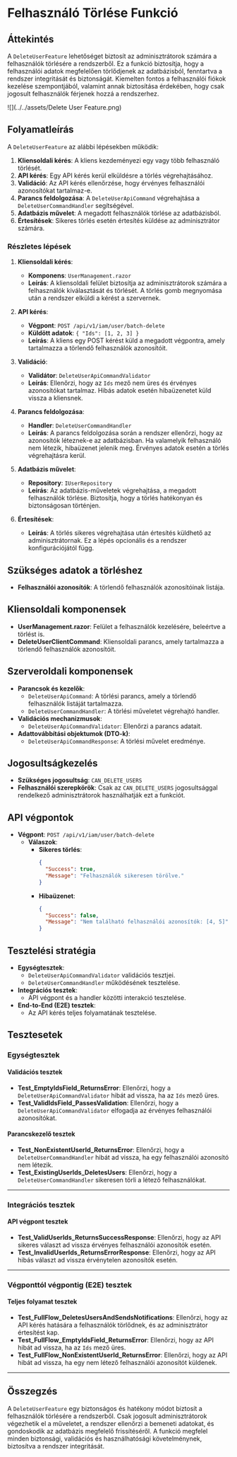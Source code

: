 # Felhasználó Törlése Funkció

## Áttekintés
A `DeleteUserFeature` lehetőséget biztosít az adminisztrátorok számára a felhasználók törlésére a rendszerből. Ez a funkció biztosítja, hogy a felhasználói adatok megfelelően törlődjenek az adatbázisból, fenntartva a rendszer integritását és biztonságát. Kiemelten fontos a felhasználói fiókok kezelése szempontjából, valamint annak biztosítása érdekében, hogy csak jogosult felhasználók férjenek hozzá a rendszerhez.

![](../../assets/Delete User Feature.png)

## Folyamatleírás
A `DeleteUserFeature` az alábbi lépésekben működik:

1. **Kliensoldali kérés**: A kliens kezdeményezi egy vagy több felhasználó törlését.
2. **API kérés**: Egy API kérés kerül elküldésre a törlés végrehajtásához.
3. **Validáció**: Az API kérés ellenőrzése, hogy érvényes felhasználói azonosítókat tartalmaz-e.
4. **Parancs feldolgozása**: A `DeleteUserApiCommand` végrehajtása a `DeleteUserCommandHandler` segítségével.
5. **Adatbázis művelet**: A megadott felhasználók törlése az adatbázisból.
6. **Értesítések**: Sikeres törlés esetén értesítés küldése az adminisztrátor számára.

### Részletes lépések
1. **Kliensoldali kérés**:
    - **Komponens**: `UserManagement.razor`
    - **Leírás**: A kliensoldali felület biztosítja az adminisztrátorok számára a felhasználók kiválasztását és törlését. A törlés gomb megnyomása után a rendszer elküldi a kérést a szervernek.

2. **API kérés**:
    - **Végpont**: `POST /api/v1/iam/user/batch-delete`
    - **Küldött adatok**: `{ "Ids": [1, 2, 3] }`
    - **Leírás**: A kliens egy POST kérést küld a megadott végpontra, amely tartalmazza a törlendő felhasználók azonosítóit.

3. **Validáció**:
    - **Validátor**: `DeleteUserApiCommandValidator`
    - **Leírás**: Ellenőrzi, hogy az `Ids` mező nem üres és érvényes azonosítókat tartalmaz. Hibás adatok esetén hibaüzenetet küld vissza a kliensnek.

4. **Parancs feldolgozása**:
    - **Handler**: `DeleteUserCommandHandler`
    - **Leírás**: A parancs feldolgozása során a rendszer ellenőrzi, hogy az azonosítók léteznek-e az adatbázisban. Ha valamelyik felhasználó nem létezik, hibaüzenet jelenik meg. Érvényes adatok esetén a törlés végrehajtásra kerül.

5. **Adatbázis művelet**:
    - **Repository**: `IUserRepository`
    - **Leírás**: Az adatbázis-műveletek végrehajtása, a megadott felhasználók törlése. Biztosítja, hogy a törlés hatékonyan és biztonságosan történjen.

6. **Értesítések**:
    - **Leírás**: A törlés sikeres végrehajtása után értesítés küldhető az adminisztrátornak. Ez a lépés opcionális és a rendszer konfigurációjától függ.

## Szükséges adatok a törléshez
- **Felhasználói azonosítók**: A törlendő felhasználók azonosítóinak listája.

## Kliensoldali komponensek
- **UserManagement.razor**: Felület a felhasználók kezelésére, beleértve a törlést is.
- **DeleteUserClientCommand**: Kliensoldali parancs, amely tartalmazza a törlendő felhasználók azonosítóit.

## Szerveroldali komponensek
- **Parancsok és kezelők**:
    - `DeleteUserApiCommand`: A törlési parancs, amely a törlendő felhasználók listáját tartalmazza.
    - `DeleteUserCommandHandler`: A törlési műveletet végrehajtó handler.
- **Validációs mechanizmusok**:
    - `DeleteUserApiCommandValidator`: Ellenőrzi a parancs adatait.
- **Adattovábbítási objektumok (DTO-k)**:
    - `DeleteUserApiCommandResponse`: A törlési művelet eredménye.

## Jogosultságkezelés
- **Szükséges jogosultság**: `CAN_DELETE_USERS`
- **Felhasználói szerepkörök**: Csak az `CAN_DELETE_USERS` jogosultsággal rendelkező adminisztrátorok használhatják ezt a funkciót.

## API végpontok
- **Végpont**: `POST /api/v1/iam/user/batch-delete`
    - **Válaszok**:
        - **Sikeres törlés**:
           ```json
           {
             "Success": true,
             "Message": "Felhasználók sikeresen törölve."
           }
           ```
        - **Hibaüzenet**:
           ```json
           {
             "Success": false,
             "Message": "Nem található felhasználói azonosítók: [4, 5]"
           }
           ```

## Tesztelési stratégia
- **Egységtesztek**:
    - `DeleteUserApiCommandValidator` validációs tesztjei.
    - `DeleteUserCommandHandler` működésének tesztelése.
- **Integrációs tesztek**:
    - API végpont és a handler közötti interakció tesztelése.
- **End-to-End (E2E) tesztek**:
    - Az API kérés teljes folyamatának tesztelése.

## Tesztesetek

### Egységtesztek

#### Validációs tesztek

- **Test_EmptyIdsField_ReturnsError**: Ellenőrzi, hogy a `DeleteUserApiCommandValidator` hibát ad vissza, ha az `Ids` mező üres.
- **Test_ValidIdsField_PassesValidation**: Ellenőrzi, hogy a `DeleteUserApiCommandValidator` elfogadja az érvényes felhasználói azonosítókat.

#### Parancskezelő tesztek

- **Test_NonExistentUserId_ReturnsError**: Ellenőrzi, hogy a `DeleteUserCommandHandler` hibát ad vissza, ha egy felhasználói azonosító nem létezik.
- **Test_ExistingUserIds_DeletesUsers**: Ellenőrzi, hogy a `DeleteUserCommandHandler` sikeresen törli a létező felhasználókat.

---

### Integrációs tesztek

#### API végpont tesztek

- **Test_ValidUserIds_ReturnsSuccessResponse**: Ellenőrzi, hogy az API sikeres választ ad vissza érvényes felhasználói azonosítók esetén.
- **Test_InvalidUserIds_ReturnsErrorResponse**: Ellenőrzi, hogy az API hibás választ ad vissza érvénytelen azonosítók esetén.

---

### Végponttól végpontig (E2E) tesztek

#### Teljes folyamat tesztek

- **Test_FullFlow_DeletesUsersAndSendsNotifications**: Ellenőrzi, hogy az API kérés hatására a felhasználók törlődnek, és az adminisztrátor értesítést kap.
- **Test_FullFlow_EmptyIdsField_ReturnsError**: Ellenőrzi, hogy az API hibát ad vissza, ha az `Ids` mező üres.
- **Test_FullFlow_NonExistentUserId_ReturnsError**: Ellenőrzi, hogy az API hibát ad vissza, ha egy nem létező felhasználói azonosítót küldenek.

---

## Összegzés

A `DeleteUserFeature` egy biztonságos és hatékony módot biztosít a felhasználók törlésére a rendszerből. Csak jogosult adminisztrátorok végezhetik el a műveletet, a rendszer ellenőrzi a bemeneti adatokat, és gondoskodik az adatbázis megfelelő frissítéséről. A funkció megfelel minden biztonsági, validációs és használhatósági követelménynek, biztosítva a rendszer integritását.



